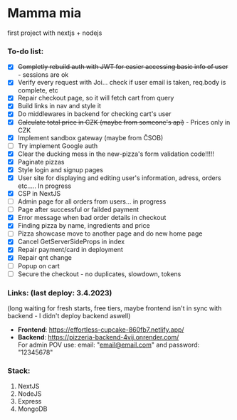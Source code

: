 # Mamma mia
first project with nextjs + nodejs

### To-do list:
- [x] ~~Completly rebuild auth with JWT for easier accessing basic info of user~~ - sessions are ok
- [x] Verify every request with Joi... check if user email is taken, req.body is complete, etc
- [x] Repair checkout page, so it will fetch cart from query
- [x] Build links in nav and style it
- [x] Do middlewares in backend for checking cart's user
- [x] ~~Calculate total price in CZK (maybe from someone's api)~~ - Prices only in CZK
- [x] Implement sandbox gateway (maybe from ČSOB)
- [ ] Try implement Google auth
- [x] Clear the ducking mess in the new-pizza's form validation code!!!!! 
- [x] Paginate pizzas
- [x] Style login and signup pages
- [x] User site for displaying and editing user's information, adress, orders etc..... In progress
- [x] CSP in NextJS
- [ ] Admin page for all orders from users... in progress
- [ ] Page after successful or failded payment
- [x] Error message when bad order details in checkout
- [x] Finding pizza by name, ingredients and price
- [ ] Pizza showcase move to another page and do new home page
- [x] Cancel GetServerSideProps in index
- [x] Repair payment/card in deployment
- [x] Repair qnt change
- [ ] Popup on cart
- [ ] Secure the checkout - no duplicates, slowdown, tokens

### Links: (last deploy: 3.4.2023)
(long waiting for fresh starts, free tiers, maybe frontend isn't in sync with backend - I didn't deploy backend aswell) <br>
- **Frontend**: https://effortless-cupcake-860fb7.netlify.app/
- **Backend**: https://pizzeria-backend-4vij.onrender.com/ <br>
For admin POV use: email: "email@email.com" and password: "12345678"

### Stack:
1. NextJS
2. NodeJS
3. Express
4. MongoDB